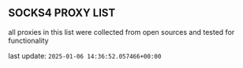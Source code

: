 ## SOCKS4 PROXY LIST

all proxies in this list were collected from open sources and tested for functionality

last update: `2025-01-06 14:36:52.057466+00:00`